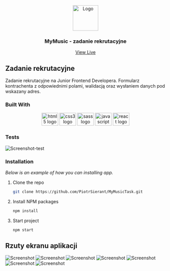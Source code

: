 <div align="center">
  <a href="https://github.com/othneildrew/Best-README-Template">
    <img src="https://github.com/PiotrSierant/portfolioWeb/blob/master/public/images/logo_darkblue.svg" alt="Logo" width="80" height="80">
  </a>

<h3 align="center">MyMusic - zadanie rekrutacyjne</h3>

  <p align="center">
    <a href="https://piotrsierant.github.io/MyMusicTask/">View Live</a>
  </p>
</div>

## Zadanie rekrutacyjne

Zadanie rekrutacyjne na Junior Frontend Developera. Formularz kontrachenta z odpowiednimi polami, walidacją oraz wysłaniem danych pod wskazany adres.

### Built With

<div align="center">
  <img src="https://cdn.jsdelivr.net/gh/devicons/devicon/icons/html5/html5-original.svg" height="40" width="52" alt="html5 logo"  />
  <img src="https://github.com/devicons/devicon/blob/master/icons/css3/css3-original.svg" height="40" width="52" alt="css3 logo"  />
  <img src="https://cdn.jsdelivr.net/gh/devicons/devicon/icons/sass/sass-original.svg" height="40" width="52" alt="sass logo"  />
  <img src="https://cdn.jsdelivr.net/gh/devicons/devicon/icons/javascript/javascript-original.svg" height="40" width="52" alt="javascript logo"  />
  <img src="https://github.com/devicons/devicon/blob/master/icons/react/react-original.svg" height="40" width="52" alt="react logo"  />
</div>

### Tests

<img src="image/tests.png" alt="Screenshot-test">

### Installation

_Below is an example of how you can  installing app._

1. Clone the repo
   ```sh
   git clone https://github.com/PiotrSierant/MyMusicTask.git
   ```
2. Install NPM packages
   ```sh
   npm install
   ```
3. Start project
   ```sh
   npm start
   ```

## Rzuty ekranu aplikacji

<img src="image/MyMusic-Task.png" alt="Screenshot">
<img src="image/MyMusic-Task_7.png" alt="Screenshot">
<img src="image/MyMusic-Task_2.png" alt="Screenshot">
<img src="image/MyMusic-Task_3.png" alt="Screenshot">
<img src="image/MyMusic-Task_4.png" alt="Screenshot">
<img src="image/MyMusic-Task_5.png" alt="Screenshot">
<img src="image/MyMusic-Task_6.png" alt="Screenshot">
